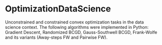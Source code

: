 # OptimizationDataScience
Unconstrained and constrained convex optimization tasks in the data science context. The following algorithms were implemented in Python:  Gradient Descent, Randomized BCGD, Gauss-Southwell BCGD, Frank-Wolfe and its variants (Away-steps FW and Pairwise FW). 

